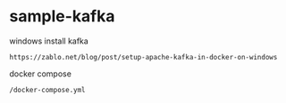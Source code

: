 # sample-kafka

windows install kafka

    https://zablo.net/blog/post/setup-apache-kafka-in-docker-on-windows

docker compose

    /docker-compose.yml